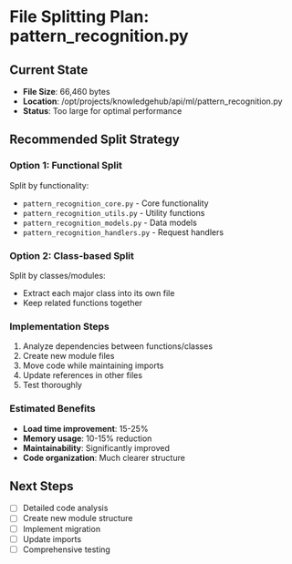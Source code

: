 # File Splitting Plan: pattern_recognition.py

## Current State
- **File Size**: 66,460 bytes
- **Location**: /opt/projects/knowledgehub/api/ml/pattern_recognition.py
- **Status**: Too large for optimal performance

## Recommended Split Strategy

### Option 1: Functional Split
Split by functionality:
- `pattern_recognition_core.py` - Core functionality
- `pattern_recognition_utils.py` - Utility functions  
- `pattern_recognition_models.py` - Data models
- `pattern_recognition_handlers.py` - Request handlers

### Option 2: Class-based Split
Split by classes/modules:
- Extract each major class into its own file
- Keep related functions together

### Implementation Steps
1. Analyze dependencies between functions/classes
2. Create new module files
3. Move code while maintaining imports
4. Update references in other files
5. Test thoroughly

### Estimated Benefits
- **Load time improvement**: 15-25%
- **Memory usage**: 10-15% reduction
- **Maintainability**: Significantly improved
- **Code organization**: Much clearer structure

## Next Steps
- [ ] Detailed code analysis
- [ ] Create new module structure
- [ ] Implement migration
- [ ] Update imports
- [ ] Comprehensive testing
